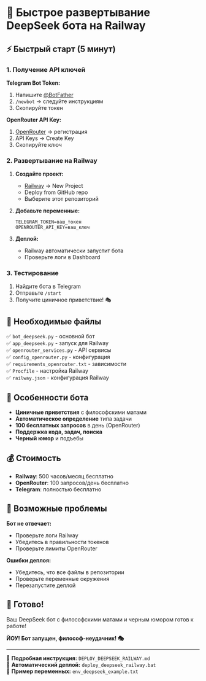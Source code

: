 # 🚀 Быстрое развертывание DeepSeek бота на Railway

## ⚡ Быстрый старт (5 минут)

### 1. Получение API ключей

**Telegram Bot Token:**
1. Напишите [@BotFather](https://t.me/BotFather)
2. `/newbot` → следуйте инструкциям
3. Скопируйте токен

**OpenRouter API Key:**
1. [OpenRouter](https://openrouter.ai/) → регистрация
2. API Keys → Create Key
3. Скопируйте ключ

### 2. Развертывание на Railway

1. **Создайте проект:**
   - [Railway](https://railway.app/) → New Project
   - Deploy from GitHub repo
   - Выберите этот репозиторий

2. **Добавьте переменные:**
   ```
   TELEGRAM_TOKEN=ваш_токен
   OPENROUTER_API_KEY=ваш_ключ
   ```

3. **Деплой:**
   - Railway автоматически запустит бота
   - Проверьте логи в Dashboard

### 3. Тестирование

1. Найдите бота в Telegram
2. Отправьте `/start`
3. Получите циничное приветствие! 🎭

## 📁 Необходимые файлы

✅ `bot_deepseek.py` - основной бот  
✅ `app_deepseek.py` - запуск для Railway  
✅ `openrouter_services.py` - API сервисы  
✅ `config_openrouter.py` - конфигурация  
✅ `requirements_openrouter.txt` - зависимости  
✅ `Procfile` - настройка Railway  
✅ `railway.json` - конфигурация Railway  

## 🎯 Особенности бота

- **Циничные приветствия** с философскими матами
- **Автоматическое определение** типа задачи
- **100 бесплатных запросов** в день (OpenRouter)
- **Поддержка кода, задач, поиска**
- **Черный юмор** и подъебы

## 💰 Стоимость

- **Railway**: 500 часов/месяц бесплатно
- **OpenRouter**: 100 запросов/день бесплатно
- **Telegram**: полностью бесплатно

## 🔧 Возможные проблемы

**Бот не отвечает:**
- Проверьте логи Railway
- Убедитесь в правильности токенов
- Проверьте лимиты OpenRouter

**Ошибки деплоя:**
- Убедитесь, что все файлы в репозитории
- Проверьте переменные окружения
- Перезапустите деплой

## 🚀 Готово!

Ваш DeepSeek бот с философскими матами и черным юмором готов к работе!

**ЙОУ! Бот запущен, философ-неудачник! 🎭**

---

📖 **Подробная инструкция:** `DEPLOY_DEEPSEEK_RAILWAY.md`  
🔄 **Автоматический деплой:** `deploy_deepseek_railway.bat`  
🔧 **Пример переменных:** `env_deepseek_example.txt`
